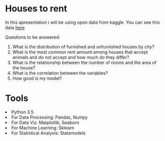 # Houses to rent
 In this apresentation i will be using open data from kaggle. You can see this data <a href='https://www.kaggle.com/rubenssjr/brasilian-houses-to-rent'>here</a>
 
 Questions to be answered:

1. What is the distribution of furnished and unfurnished houses by city? <br>
2. What is the most common rent amount among houses that accept
animals and do not accept and how much do they differ? <br>
3. What is the relationship between the number of rooms and the area of the house? <br>
4. What is the correlation between the variables? <br>
5. How good is my model? <br>

# Tools

<li>Python 3.5</li>
<li>For Data Processing: Pandas, Numpy</li>
<li>For Data Viz: Matplotlib, Seaborn</li>
<li>For Machine Learning: Sklearn</li>
<li>For Statistical Analysis: Statsmodels</li>
